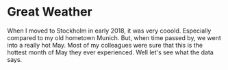# Great Weather
When I moved to Stockholm in early 2018, it was very cooold. Especially compared to my old hometown Munich. But, when time passed by, we went into a really hot May. Most of my colleagues were sure that this is the hottest month of May they ever experienced. Well let's see what the data says.